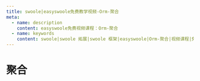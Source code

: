 ```yaml
---
title: swoole|easyswoole免费教学视频-Orm-聚合
meta:
  - name: description
    content: easyswoole免费视频课程：Orm-聚合
  - name: keywords
    content: swoole|swoole 拓展|swoole 框架|easyswoole|Orm-聚合|视频课程|免费教程|orm
---
```

# 聚合
<script type="text/javascript" src="/Js/Ckplayer/ckplayer.js"></script>
<div class="video" style="width: 50rem;height: 30rem;"></div>
<script type="text/javascript">
    var videoObject = {
    		container: '.video',
    		variable: 'player',
    		video:'http://video-oss.easyswoole.com/es-orm/10.%E8%81%9A%E5%90%88.mp4'
    	};
    var player=new ckplayer(videoObject);
</script>
